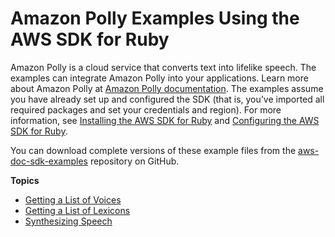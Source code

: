 # Amazon Polly Examples Using the AWS SDK for Ruby<a name="polly-examples"></a>

Amazon Polly is a cloud service that converts text into lifelike speech\. The examples can integrate Amazon Polly into your applications\. Learn more about Amazon Polly at [Amazon Polly documentation](https://aws.amazon.com/documentation/polly/)\. The examples assume you have already set up and configured the SDK \(that is, you’ve imported all required packages and set your credentials and region\)\. For more information, see [Installing the AWS SDK for Ruby](setup-install.md) and [Configuring the AWS SDK for Ruby](setup-config.md)\.

You can download complete versions of these example files from the [aws\-doc\-sdk\-examples](https://github.com/awsdocs/aws-doc-sdk-examples/tree/master/ruby/polly) repository on GitHub\.

**Topics**
+ [Getting a List of Voices](polly-example-describe-voices.md)
+ [Getting a List of Lexicons](polly-example-list-lexicons.md)
+ [Synthesizing Speech](polly-example-synthesize-speech.md)